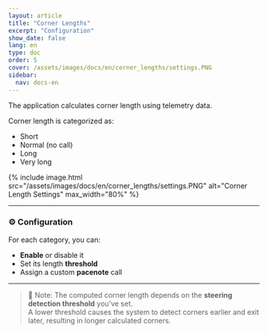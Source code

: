 ```yaml
---
layout: article
title: "Corner Lengths"
excerpt: "Configuration"
show_date: false
lang: en
type: doc
order: 5
cover: /assets/images/docs/en/corner_lengths/settings.PNG
sidebar:
  nav: docs-en
---
```


The application calculates corner length using telemetry data.

Corner length is categorized as:

- Short
- Normal (no call)
- Long
- Very long

{% include image.html
   src="/assets/images/docs/en/corner_lengths/settings.PNG"
   alt="Corner Length Settings"
   max_width="80%" %}

---

### ⚙️ Configuration

For each category, you can:

- **Enable** or disable it
- Set its length **threshold**
- Assign a custom **pacenote** call

---

> 📌 Note: The computed corner length depends on the **steering detection threshold** you’ve set.  
> A lower threshold causes the system to detect corners earlier and exit later, resulting in longer calculated corners.

